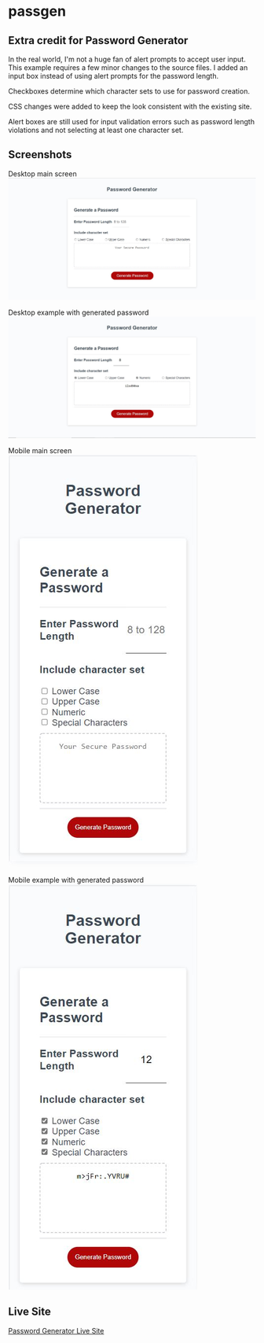 # passgen
## Extra credit for Password Generator

In the real world, I'm not a huge fan of alert prompts to accept user input. This example requires a few minor changes to the source files. I added an input box instead of using alert prompts for the password length.  

Checkboxes determine which character sets to use for password creation.  

CSS changes were added to keep the look consistent with the existing site.  

Alert boxes are still used for input validation errors such as password length violations and not selecting at least one character set.

## Screenshots

Desktop main screen
![screenshot desktop main](images/screenshot-desktop-main.jpg)

Desktop example with generated password
![screenshot desktop example](images/screenshot-desktop-example.jpg)

Mobile main screen
![screenshot mobile main](images/screenshot-mobile-main.jpg)

Mobile example with generated password
![screenshot mobile example](images/screenshot-mobile-example.jpg)

## Live Site
[Password Generator Live Site](https://joebarbone.github.io/passgen/)